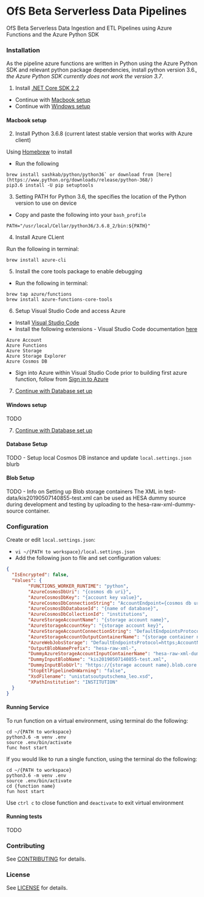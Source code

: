 OfS Beta Serverless Data Pipelines
==================
OfS Beta Serverless Data Ingestion and ETL Pipelines using Azure Functions and the Azure Python SDK

### Installation

As the pipeline azure functions are written in Python using the Azure Python SDK and relevant python package dependencies, install python version 3.6.*, the Azure Python SDK currently does not work the version 3.7*.

1) Install [.NET Core SDK 2.2](https://dotnet.microsoft.com/download)

* Continue with [Macbook setup](https://github.com/office-for-students/beta-data-pipelines/tree/feature/fix-xml-validation#macbook-setup)
* Continue with [Windows setup](https://github.com/office-for-students/beta-data-pipelines/tree/feature/fix-xml-validation#windows-setup)

#### Macbook setup

2) Install Python 3.6.8 (current latest stable version that works with Azure client)

Using [Homebrew](https://brew.sh/) to install

* Run the following
```
brew install sashkab/python/python36` or download from [here](https://www.python.org/downloads/release/python-368/)
pip3.6 install -U pip setuptools
```

3) Setting PATH for Python 3.6, the specifies the location of the Python version to use on device

* Copy and paste the following into your `bash_profile`
```
PATH="/usr/local/Cellar/python36/3.6.8_2/bin:${PATH}"
```

4) Install Azure CLient

Run the following in terminal:
```
brew install azure-cli
```

5) Install the core tools package to enable debugging

* Run the following in terminal:
```
brew tap azure/functions
brew install azure-functions-core-tools
```

6) Setup Visual Studio Code and access Azure

* Install [Visual Studio Code](https://code.visualstudio.com/)
* Install the following extensions - Visual Studio Code documentation [here](https://code.visualstudio.com/docs/editor/extension-gallery)
```
Azure Account
Azure Functions
Azure Storage
Azure Storage Explorer
Azure Cosmos DB
```
* Sign into Azure within Visual Studio Code prior to building first azure function, follow from [Sign in to Azure](https://code.visualstudio.com/docs/python/tutorial-azure-functions#_sign-in-to-azure)

7) [Continue with Database set up](https://github.com/office-for-students/beta-data-pipelines/tree/feature/fix-xml-validation#database-setup)

#### Windows setup

TODO

7) [Continue with Database set up](https://github.com/office-for-students/beta-data-pipelines/tree/feature/fix-xml-validation#database-setup)

#### Database Setup

TODO - Setup local Cosmos DB instance and update `local.settings.json` blurb

#### Blob Setup

TODO - Info on Setting up Blob storage containers
The XML in test-data/kis20190507140855-test.xml can be used as HESA dummy
source during development and testing by uploading to the hesa-raw-xml-dummy-source container.

### Configuration

Create or edit `local.settings.json`:
* `vi ~/{PATH to workspace}/local.settings.json`
* Add the following json to file and set configuration values:
```json
{
  "IsEncrypted": false,
  "Values": {
        "FUNCTIONS_WORKER_RUNTIME": "python",
        "AzureCosmosDbUri": "{cosmos db uri}",
        "AzureCosmosDbKey": "{account key value}",
        "AzureCosmosDbConnectionString": "AccountEndpoint={cosmos db uri};AccountKey={account key}",
        "AzureCosmosDbDatabaseId": "{name of database}",
        "AzureCosmosDbCollectionId": "institutions",
        "AzureStorageAccountName": "{storage account name}",
        "AzureStorageAccountKey": "{storage account key}",
        "AzureStorageAccountConnectionString": "DefaultEndpointsProtocol=https;AccountName={storage account name};AccountKey={storage account key};EndpointSuffix=core.windows.net",
        "AzureStorageAccountOutputContainerName": "{storage container name, e.g. hesa-raw-xml-ingest}",
        "AzureWebJobsStorage": "DefaultEndpointsProtocol=https;AccountName={storage account name};AccountKey={storage account key};EndpointSuffix=core.windows.net",
        "OutputBlobNamePrefix": "hesa-raw-xml-",
        "DummyAzureStorageAccountInputContainerName": "hesa-raw-xml-dummy-source",
        "DummyInputBlobName": "kis20190507140855-test.xml",
        "DummyInputBlobUrl": "https://{storage account name}.blob.core.windows.net/hesa-raw-xml-dummy-source/kis20190507140855-test.xml",
        "StopEtlPipelineOnWarning": "false",
        "XsdFilename": "unistatsoutputschema_leo.xsd",
        "XPathInstitution": "INSTITUTION"
  }
}
```

#### Running Service

To run function on a virtual environment, using terminal do the following:
```
cd ~/{PATH to workspace}
python3.6 -m venv .env
source .env/bin/activate
func host start
```

If you would like to run a single function, using the terminal do the following:
```
cd ~/{PATH to workspace}
python3.6 -m venv .env
source .env/bin/activate
cd {function name}
fun host start
```

Use `ctrl c` to close function and `deactivate` to exit virtual environment

#### Running tests

TODO

### Contributing

See [CONTRIBUTING](CONTRIBUTING.md) for details.

### License

See [LICENSE](LICENSE.md) for details.
